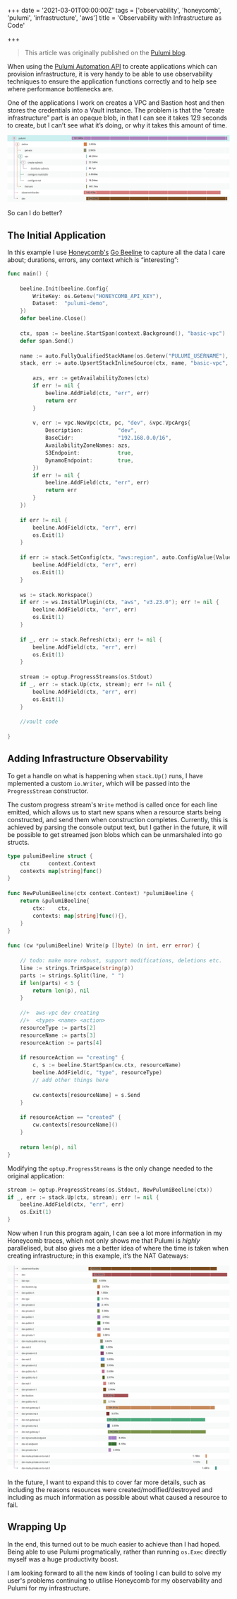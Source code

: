 +++
date = '2021-03-01T00:00:00Z'
tags = ['observability', 'honeycomb', 'pulumi', 'infrastructure', 'aws']
title = 'Observability with Infrastructure as Code'

+++

> This article was originally published on the [Pulumi blog](https://www.pulumi.com/blog/observability-with-infrastructure-as-code/).

When using the [Pulumi Automation API](https://www.pulumi.com/blog/tag/automation-api/) to create applications which can provision infrastructure, it is very handy to be able to use observability techniques to ensure the application functions correctly and to help see where performance bottlenecks are.

One of the applications I work on creates a VPC and Bastion host and then stores the credentials into a Vault instance.  The problem is that the “create infrastructure” part is an opaque blob, in that I can see it takes 129 seconds to create, but I can’t see what it’s doing, or why it takes this amount of time.

![honeycomb traces of one pulumi stack resource](pulumi-observability-before.png)

So can I do better?

## The Initial Application

In this example I use [Honeycomb's](https://honeycomb.io/) [Go Beeline](https://github.com/honeycombio/beeline-go/) to capture all the data I care about; durations, errors, any context which is “interesting”:


```go
func main() {

	beeline.Init(beeline.Config{
		WriteKey: os.Getenv("HONEYCOMB_API_KEY"),
		Dataset:  "pulumi-demo",
	})
	defer beeline.Close()

	ctx, span := beeline.StartSpan(context.Background(), "basic-vpc")
	defer span.Send()

	name := auto.FullyQualifiedStackName(os.Getenv("PULUMI_USERNAME"), "basic-vpc", "dev")
	stack, err := auto.UpsertStackInlineSource(ctx, name, "basic-vpc", func(pc *pulumi.Context) error {

		azs, err := getAvailabilityZones(ctx)
		if err != nil {
			beeline.AddField(ctx, "err", err)
			return err
		}

		v, err := vpc.NewVpc(ctx, pc, "dev", &vpc.VpcArgs{
			Description:           "dev",
			BaseCidr:              "192.168.0.0/16",
			AvailabilityZoneNames: azs,
			S3Endpoint:            true,
			DynamoEndpoint:        true,
		})
		if err != nil {
			beeline.AddField(ctx, "err", err)
			return err
		}
	})

	if err != nil {
		beeline.AddField(ctx, "err", err)
		os.Exit(1)
	}

	if err := stack.SetConfig(ctx, "aws:region", auto.ConfigValue{Value: os.Getenv("PULUMI_REGION")}); err != nil {
		beeline.AddField(ctx, "err", err)
		os.Exit(1)
	}

	ws := stack.Workspace()
	if err := ws.InstallPlugin(ctx, "aws", "v3.23.0"); err != nil {
		beeline.AddField(ctx, "err", err)
		os.Exit(1)
	}

	if _, err := stack.Refresh(ctx); err != nil {
		beeline.AddField(ctx, "err", err)
		os.Exit(1)
	}

	stream := optup.ProgressStreams(os.Stdout)
	if _, err := stack.Up(ctx, stream); err != nil {
		beeline.AddField(ctx, "err", err)
		os.Exit(1)
	}

	//vault code

}
```



## Adding Infrastructure Observability

To get a handle on what is happening when `stack.Up()` runs, I have mplemented a custom `io.Writer`, which will be passed into the `ProgressStream` constructor.

The custom progress stream's `Write` method is called once for each line emitted,  which allows us to start new spans when a resource starts being constructed, and send them when construction completes.  Currently, this is achieved by parsing the console output text, but I gather in the future, it will be possible to get streamed json blobs which can be unmarshaled into go structs.


```go
type pulumiBeeline struct {
	ctx      context.Context
	contexts map[string]func()
}

func NewPulumiBeeline(ctx context.Context) *pulumiBeeline {
	return &pulumiBeeline{
		ctx:  	ctx,
		contexts: map[string]func(){},
	}
}

func (cw *pulumiBeeline) Write(p []byte) (n int, err error) {

	// todo: make more robust, support modifications, deletions etc.
	line := strings.TrimSpace(string(p))
	parts := strings.Split(line, " ")
	if len(parts) < 5 {
		return len(p), nil
	}

	//+  aws-vpc dev creating
	//+  <type> <name> <action>
	resourceType := parts[2]
	resourceName := parts[3]
	resourceAction := parts[4]

	if resourceAction == "creating" {
		c, s := beeline.StartSpan(cw.ctx, resourceName)
		beeline.AddField(c, "type", resourceType)
		// add other things here

		cw.contexts[resourceName] = s.Send
	}

	if resourceAction == "created" {
		cw.contexts[resourceName]()
	}

	return len(p), nil
}
```


Modifying the `optup.ProgressStreams` is the only change needed to the original application:


```go
stream := optup.ProgressStreams(os.Stdout, NewPulumiBeeline(ctx))
if _, err := stack.Up(ctx, stream); err != nil {
	beeline.AddField(ctx, "err", err)
	os.Exit(1)
}
```


Now when I run this program again, I can see a lot more information in my Honeycomb traces, which not only shows me that Pulumi is _highly_ parallelised, but also gives me a better idea of where the time is taken when creating infrastructure; in this example, it’s the NAT Gateways:




![honeycomb traces of all infrastructure resources in the pulumi stack](pulumi-observability-after.png)


In the future, I want to expand this to cover far more details, such as including the reasons resources were created/modified/destroyed and including as much information as possible about what caused a resource to fail.

## Wrapping Up

In the end, this turned out to be much easier to achieve than I had hoped.  Being able to use Pulumi progmatically, rather than running `os.Exec` directly myself was a huge productivity boost.

I am looking forward to all the new kinds of tooling I can build to solve my user's problems continuing to utilise Honeycomb for my observability and Pulumi for my infrastructure.